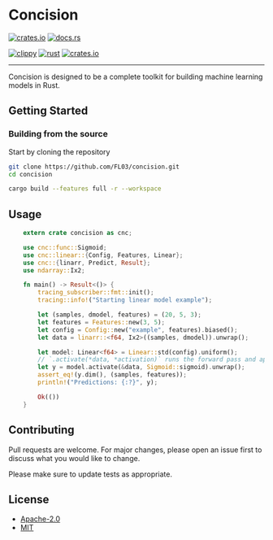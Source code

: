 # Concision
[![crates.io](https://img.shields.io/crates/v/concision.svg)](https://crates.io/crates/concision)
[![docs.rs](https://docs.rs/concision/badge.svg)](https://docs.rs/concision)

[![clippy](https://github.com/FL03/concision/actions/workflows/clippy.yml/badge.svg)](https://github.com/FL03/concision/actions/workflows/clippy.yml)
[![rust](https://github.com/FL03/concision/actions/workflows/rust.yml/badge.svg)](https://github.com/FL03/concision/actions/workflows/rust.yml)
[![crates.io](https://github.com/FL03/concision/actions/workflows/crates.yml/badge.svg)](https://github.com/FL03/concision/actions/workflows/crates.yml)


***

Concision is designed to be a complete toolkit for building machine learning models in Rust. 

## Getting Started

### Building from the source

Start by cloning the repository

```bash
git clone https://github.com/FL03/concision.git
cd concision
```

```bash
cargo build --features full -r --workspace
```

## Usage

```rust
    extern crate concision as cnc;

    use cnc::func::Sigmoid;
    use cnc::linear::{Config, Features, Linear};
    use cnc::{linarr, Predict, Result};
    use ndarray::Ix2;

    fn main() -> Result<()> {
        tracing_subscriber::fmt::init();
        tracing::info!("Starting linear model example");

        let (samples, dmodel, features) = (20, 5, 3);
        let features = Features::new(3, 5);
        let config = Config::new("example", features).biased();
        let data = linarr::<f64, Ix2>((samples, dmodel)).unwrap();

        let model: Linear<f64> = Linear::std(config).uniform();
        // `.activate(*data, *activation)` runs the forward pass and applies the activation function to the result
        let y = model.activate(&data, Sigmoid::sigmoid).unwrap();
        assert_eq!(y.dim(), (samples, features));
        println!("Predictions: {:?}", y);

        Ok(())
    }
```

## Contributing

Pull requests are welcome. For major changes, please open an issue first
to discuss what you would like to change.

Please make sure to update tests as appropriate.

## License

* [Apache-2.0](https://choosealicense.com/licenses/apache-2.0/)
* [MIT](https://choosealicense.com/licenses/mit/)
